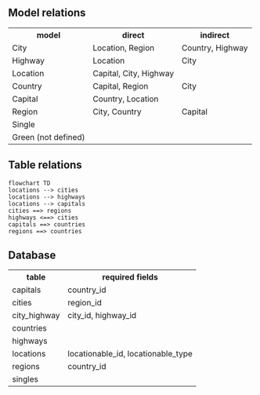 <!--
written with: php artisan run:test-project
by Console Command Workbench\App\Console\Commands\RunTestProjectManagerCommand
do not manually edit this file as it will be overwritten

-->

## Model relations

<table>
<tr><th>model</th><th>direct</th><th>indirect</th></tr><tr><td>City</td><td>Location, Region</td><td>Country, Highway</td></tr>
<tr><td>Highway</td><td>Location</td><td>City</td></tr>
<tr><td>Location</td><td>Capital, City, Highway</td><td></td></tr>
<tr><td>Country</td><td>Capital, Region</td><td>City</td></tr>
<tr><td>Capital</td><td>Country, Location</td><td></td></tr>
<tr><td>Region</td><td>City, Country</td><td>Capital</td></tr>
<tr><td>Single</td><td></td><td></td></tr>
<tr><td>Green (not defined)</td><td></td><td></td></tr>

</table>


## Table relations

```mermaid
flowchart TD
locations --> cities
locations --> highways
locations --> capitals
cities ==> regions
highways <==> cities
capitals ==> countries
regions ==> countries

```



## Database

<table>
<tr><th>table</th><th>required fields</th></tr><tr><td>capitals</td><td>country_id</td></tr>
<tr><td>cities</td><td>region_id</td></tr>
<tr><td>city_highway</td><td>city_id, highway_id</td></tr>
<tr><td>countries</td><td></td></tr>
<tr><td>highways</td><td></td></tr>
<tr><td>locations</td><td>locationable_id, locationable_type</td></tr>
<tr><td>regions</td><td>country_id</td></tr>
<tr><td>singles</td><td></td></tr>

</table>

